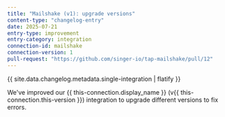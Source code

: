 ```yaml
---
title: "Mailshake (v1): upgrade versions"
content-type: "changelog-entry"
date: 2025-07-21
entry-type: improvement
entry-category: integration
connection-id: mailshake
connection-version: 1
pull-request: "https://github.com/singer-io/tap-mailshake/pull/12"
---
```

{{ site.data.changelog.metadata.single-integration | flatify }}

We've improved our {{ this-connection.display_name }} (v{{ this-connection.this-version }}) integration to upgrade different versions to fix errors.